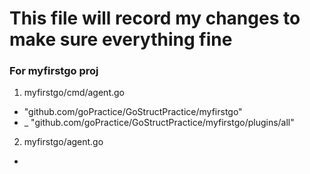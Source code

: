 # This file will record my changes to make sure everything fine
> 
### For myfirstgo proj
1. myfirstgo/cmd/agent.go
- 	"github.com/goPractice/GoStructPractice/myfirstgo"
-	_ "github.com/goPractice/GoStructPractice/myfirstgo/plugins/all"
2. myfirstgo/agent.go
- 